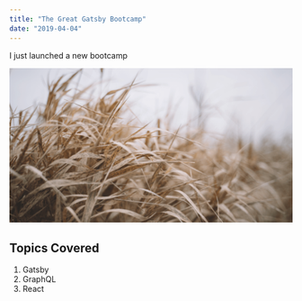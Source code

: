 ```yaml
---
title: "The Great Gatsby Bootcamp"
date: "2019-04-04"
---
```


I just launched a new bootcamp

![Grass](./grass.png)

## Topics Covered

1. Gatsby
2. GraphQL
3. React